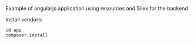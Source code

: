 Example of angularjs application using resources and Silex for the backend

Install vendors:

```
cd api
composer install
```

